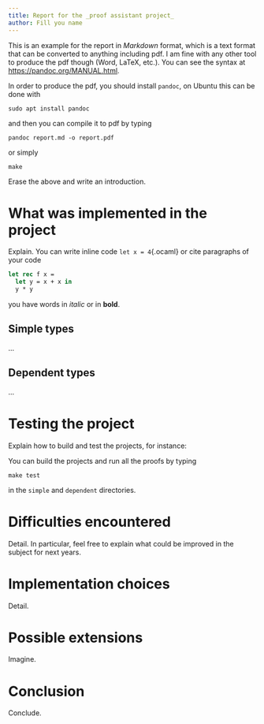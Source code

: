 ```yaml
---
title: Report for the _proof assistant project_
author: Fill you name
---
```


This is an example for the report in _Markdown_ format, which is a text format that can be converted to anything including pdf. I am fine with any other tool to produce the pdf though (Word, LaTeX, etc.). You can see the syntax at <https://pandoc.org/MANUAL.html>.

In order to produce the pdf, you should install `pandoc`, on Ubuntu this can be done with

```
sudo apt install pandoc
```

and then you can compile it to pdf by typing

```
pandoc report.md -o report.pdf
```

or simply

```
make
```

Erase the above and write an introduction.

# What was implemented in the project

Explain. You can write inline code `let x = 4`{.ocaml} or cite paragraphs of your code

```ocaml
let rec f x =
  let y = x + x in
  y * y
```

you have words in _italic_ or in **bold**.

## Simple types

...

## Dependent types

...

# Testing the project

Explain how to build and test the projects, for instance:

You can build the projects and run all the proofs by typing

```make
make test
```

in the `simple` and `dependent` directories.

# Difficulties encountered

Detail. In particular, feel free to explain what could be improved in the subject for next years.

# Implementation choices

Detail.

# Possible extensions

Imagine.

# Conclusion

Conclude.
